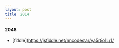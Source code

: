 ```yaml
---
layout: post
title: 2014
---
```


#### 2048
* [fiddle](https://jsfiddle.net/rmcodestar/ya5r9o1L/1/

<script async src="//jsfiddle.net/rmcodestar/ya5r9o1L/1/embed/"></script>
